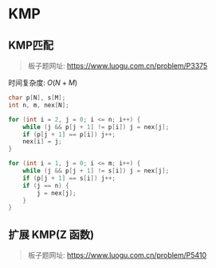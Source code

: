 # KMP

## KMP匹配

> 板子题网址: https://www.luogu.com.cn/problem/P3375

时间复杂度: $O(N + M)$

```cpp
char p[N], s[M];
int n, m, nex[N];

for (int i = 2, j = 0; i <= n; i++) {
    while (j && p[j + 1] != p[i]) j = nex[j];
    if (p[j + 1] == p[i]) j++;
    nex[i] = j;
}

for (int i = 1, j = 0; i <= m; i++) {
    while (j && p[j + 1] != s[i]) j = nex[j];
    if (p[j + 1] == s[i]) j++;
    if (j == n) {
        j = nex[j];
    }
}
```

## 扩展 KMP(Z 函数)

> 板子题网址: https://www.luogu.com.cn/problem/P5410

```cpp

```
